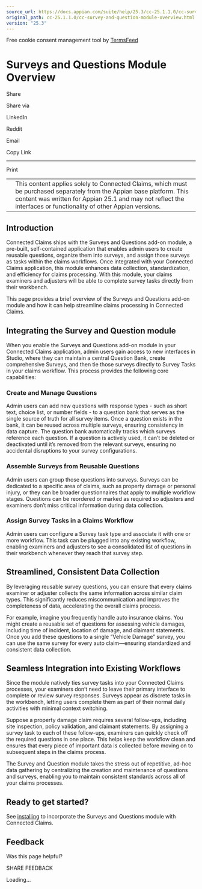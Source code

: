 ```yaml
---
source_url: https://docs.appian.com/suite/help/25.3/cc-25.1.1.0/cc-survey-and-question-module-overview.html
original_path: cc-25.1.1.0/cc-survey-and-question-module-overview.html
version: "25.3"
---
```


Free cookie consent management tool by [TermsFeed](https://www.termsfeed.com/)

# Surveys and Questions Module Overview

Share

Share via

LinkedIn

Reddit

Email

Copy Link

* * *

Print

<table><tbody><tr><td><i class="fa fa-check-square-o" aria-hidden="true"></i></td><td>This content applies solely to Connected Claims, which must be purchased separately from the Appian base platform. This content was written for Appian 25.1 and may not reflect the interfaces or functionality of other Appian versions.</td></tr></tbody></table>

## Introduction

Connected Claims ships with the Surveys and Questions add-on module, a pre-built, self-contained application that enables admin users to create reusable questions, organize them into surveys, and assign those surveys as tasks within the claims workflows. Once integrated with your Connected Claims application, this module enhances data collection, standardization, and efficiency for claims processing. With this module, your claims examiners and adjusters will be able to complete survey tasks directly from their workbench.

This page provides a brief overview of the Surveys and Questions add-on module and how it can help streamline claims processing in Connected Claims.

## Integrating the Survey and Question module

When you enable the Surveys and Questions add-on module in your Connected Claims application, admin users gain access to new interfaces in Studio, where they can maintain a central Question Bank, create comprehensive Surveys, and then tie those surveys directly to Survey Tasks in your claims workflow. This process provides the following core capabilities:

### Create and Manage Questions

Admin users can add new questions with response types - such as short text, choice list, or number fields - to a question bank that serves as the single source of truth for all survey items. Once a question exists in the bank, it can be reused across multiple surveys, ensuring consistency in data capture. The question bank automatically tracks which surveys reference each question. If a question is actively used, it can’t be deleted or deactivated until it’s removed from the relevant surveys, ensuring no accidental disruptions to your survey configurations.

### Assemble Surveys from Reusable Questions

Admin users can group those questions into surveys. Surveys can be dedicated to a specific area of claims, such as property damage or personal injury, or they can be broader questionnaires that apply to multiple workflow stages. Questions can be reordered or marked as required so adjusters and examiners don’t miss critical information during data collection.

### Assign Survey Tasks in a Claims Workflow

Admin users can configure a Survey task type and associate it with one or more workflow. This task can be plugged into any existing workflow, enabling examiners and adjusters to see a consolidated list of questions in their workbench whenever they reach that survey step.

## Streamlined, Consistent Data Collection

By leveraging reusable survey questions, you can ensure that every claims examiner or adjuster collects the same information across similar claim types. This significantly reduces miscommunication and improves the completeness of data, accelerating the overall claims process.

For example, imagine you frequently handle auto insurance claims. You might create a reusable set of questions for assessing vehicle damages, including time of incident, location of damage, and claimant statements. Once you add these questions to a single “Vehicle Damage” survey, you can use the same survey for every auto claim—ensuring standardized and consistent data collection.

## Seamless Integration into Existing Workflows

Since the module natively ties survey tasks into your Connected Claims processes, your examiners don’t need to leave their primary interface to complete or review survey responses. Surveys appear as discrete tasks in the workbench, letting users complete them as part of their normal daily activities with minimal context switching.

Suppose a property damage claim requires several follow-ups, including site inspection, policy validation, and claimant statements. By assigning a survey task to each of these follow-ups, examiners can quickly check off the required questions in one place. This helps keep the workflow clean and ensures that every piece of important data is collected before moving on to subsequent steps in the claims process.

The Survey and Question module takes the stress out of repetitive, ad-hoc data gathering by centralizing the creation and maintenance of questions and surveys, enabling you to maintain consistent standards across all of your claims processes.

## Ready to get started?

See [installing](cc-install-survey-and-question-module.html) to incorporate the Surveys and Questions module with Connected Claims.

## Feedback

Was this page helpful?

SHARE FEEDBACK

Loading...